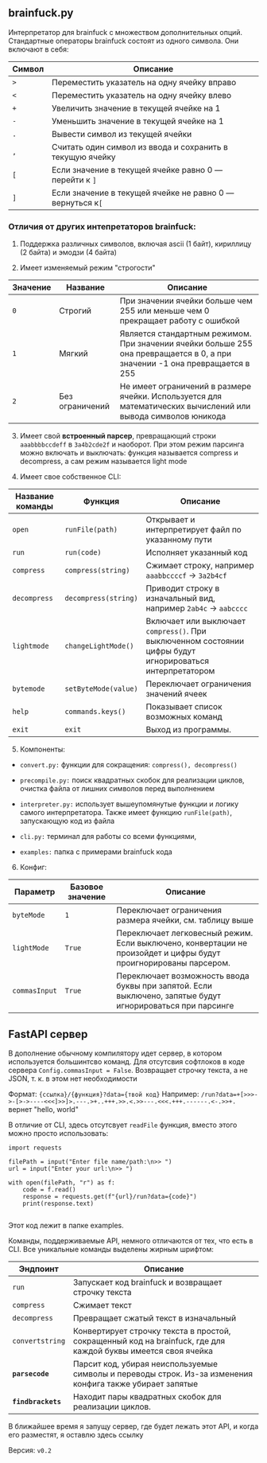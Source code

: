 ## brainfuck.py
Интерпретатор для brainfuck с множеством дополнительных опций. Стандартные операторы brainfuck состоят из одного символа. Они включают в себя:

| Символ | Описание                                                                 				|
|--------|----------------------------------------------------------------------------------|
| `>`    | Переместить указатель на одну ячейку вправо                              				|
| `<`    | Переместить указатель на одну ячейку влево                               				|
| `+`    | Увеличить значение в текущей ячейке на 1                         								|
| `-`    | Уменьшить значение в текущей ячейке на 1                                 				|
| `.`    | Вывести символ из текущей ячейки                                   							|
| `,`    | Считать один символ из ввода и сохранить в текущую ячейку          							|
| `[`    | Если значение в текущей ячейке равно 0 — перейти к `]`     											|
| `]`    | Если значение в текущей ячейке не равно 0 — вернуться к`[`												|	   


### Отличия от других интепретаторов brainfuck:

1. Поддержка различных символов, включая ascii (1 байт), кириллицу (2 байта) и эмодзи (4 байта) 

2. Имеет изменяемый режим "строгости"

| Значение | Название | Описание |
|----------|----------|----------|
| `0` | Строгий | При значении ячейки больше чем 255 или меньше чем 0 прекращает работу с ошибкой
| `1` | Мягкий | Является стандартным режимом. При значении ячейки больше 255 она превращается в 0, а при значении -1 она превращается в 255
| `2` | Без ограничений | Не имеет ограничений в размере ячейки. Используется для математических вычислений или вывода символов юникода  

3. Имеет свой **встроенный парсер**, превращающий строки `aaabbbbccdeff` в `3a4b2cde2f` и наоборот. При этом режим парсинга можно включать и выключать: функция называется compress и decompress, а сам режим называется light mode

4.  Имеет свое собственное CLI:

| Название команды | Функция | Описание
|------------------|---------|---------
| `open`      | `runFile(path)`     | Открывает и интерпретирует файл по указанному пути
| `run`       | `run(code)`         | Исполняет указанный код
| `compress`  | `compress(string)`  | Сжимает строку, например `aaabbccccf` -> `3a2b4cf`
| `decompress`| `decompress(string)`| Приводит строку в изначальный вид, например `2ab4c` -> `aabcccc`
| `lightmode` | `changeLightMode()` | Включает или выключает `compress()`. При выключенном состоянии цифры будут игнорироваться интерпретатором
| `bytemode`  | `setByteMode(value)`| Переключает ограничения значений ячеек
| `help`      | `commands.keys()`   | Показывает список возможных команд
| `exit`      | `exit`              | Выход из программы.

5. Компоненты:

- `convert.py:` функции для сокращения: `compress(), decompress()`

- `precompile.py:` поиск квадратных скобок для реализации циклов, очистка файла от лишних символов перед выполнением

- `interpreter.py:` использует вышеупомянутые функции и логику самого интерпретатора. Также имеет функцию `runFile(path)`, запускающую код из файла

- `cli.py:` терминал для работы со всеми функциями,

- `examples:` папка с примерами brainfuck кода

6. Конфиг:

| Параметр | Базовое значение | Описание
|------------------|---------|---------
| `byteMode`       | `1`     | Переключает ограничения размера ячейки, см. таблицу выше
| `lightMode`      | `True`  | Переключает легковесный режим. Если выключено, конвертации не произойдет и цифры будут проигнорированы парсером.
| `commasInput`    | `True`  | Переключает возможность ввода буквы при запятой. Если выключено, запятые будут игнорироваться при парсинге



## FastAPI сервер

В дополнение обычному компилятору идет сервер, в котором используется большинтсво команд. Для отсутсвия софтлоков в коде сервера `Config.commasInput = False`. Возвращает строчку текста, а не JSON, т. к. в этом нет необходимости

Формат:
`{ссылка}/{функция}?data={твой код}`
Например:
`/run?data=+[>>>->-[>->----<<<]>>]>.---.>+..+++.>>.<.>>---.<<<.+++.------.<-.>>+.`
вернет "hello, world"

В отличие от CLI, здесь отсутсвует `readFile` функция, вместо этого можно просто использовать:
```
import requests

filePath = input("Enter file name/path:\n>> ")
url = input("Enter your url:\n>> ")

with open(filePath, "r") as f:
    code = f.read()
    response = requests.get(f"{url}/run?data={code}")
    print(response.text)
  
```

Этот код лежит в папке examples.

Команды, поддерживаемые API, немного отличаются от тех, что есть в CLI. Все уникальные команды выделены жирным шрифтом:

| Эндпоинт | Описание |
|--------------------|----------|
| `run` | Запускает код brainfuck и возвращает строчку текста |
| `compress` | Сжимает текст |
| `decompress` | Превращает сжатый текст в изначальный |
| `convertstring` | Конвертирует строчку текста в простой, сокращенный код на brainfuck, где для каждой буквы имеется своя ячейка
| **`parsecode`** | Парсит код, убирая неиспользуемые символы и переводы строк. Из-за изменения конфига также убирает запятые
| **`findbrackets`** | Находит пары квадратных скобок для реализации циклов. |

В ближайшее время я запущу сервер, где будет лежать этот API, и когда его разместят, я оставлю здесь ссылку

Версия: `v0.2`
